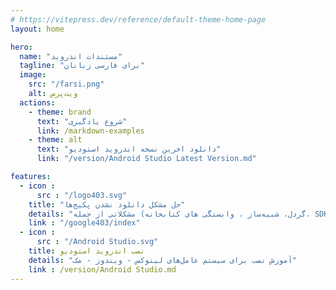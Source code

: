 ```yaml
---
# https://vitepress.dev/reference/default-theme-home-page
layout: home

hero:
  name: "مستندات اندروید"
  tagline: "برای فارسی زبانان"
  image:
    src: "/farsi.png"
    alt: ویت‌پرس
  actions:
    - theme: brand
      text: "شروع یادگیری"
      link: /markdown-examples
    - theme: alt
      text: "دانلود اخرین نسخه اندروید استودیو"
      link: "/version/Android Studio Latest Version.md"

features:
  - icon : 
      src : "/logo403.svg"
    title: "حل مشکل دانلود نشدن پکیج‌ها"
    details: "مشکلاتی از جمله (گردل، شبیه‌ساز ، وابستگی های کتابخانه، SDK - NDK - Tools  )"
    link : "/google403/index"
  - icon : 
      src : "/Android Studio.svg"
    title: نصب اندروید استودیو
    details: "آموزش نصب برای سیستم عامل‌های لینوکس - ویندوز - مک"
    link : /version/Android Studio.md
---
```


<!-- ::: info بروز شده :

<div style="
  display: flex;
  flex-wrap: wrap;
  gap: 16px;
  justify-content: center;
  align-items: flex-start;
  padding: 16px;;
">
  <a href="https://example.com" target="_blank" style="
    display: flex;
    align-items: center;
    justify-content: space-between;
    width: 300px;
    padding: 12px;
    background-color: #ffffff;
    box-shadow: 0px 4px 6px rgba(0, 0, 0, 0.1);
    border-radius: 8px;
    text-decoration: none;
    text-align: right;
    color: inherit;
  ">
    <div>
      <h3 style="
        font-size: 14px;
        font-weight: 500;
        margin: 0;
        color: #333333;
      ">حل مشکل دانلود نشدن پکیج‌ها</h3>
      <p style="
        font-size: 12px;
        color: #666666;
        margin: 4px 0 0;
      ">مشکلاتی از جمله (گردان، شبیه‌ساز، وابستگی‌های کتابخانه، SDK - NDK - Tools)</p>
    </div>
    <img src="/403.svg" alt="403 Icon" style="
      width: 40px;
      height: 40px;
    ">
  </a>
</div>

::: -->
<div style="direction: rtl;">

</div>
